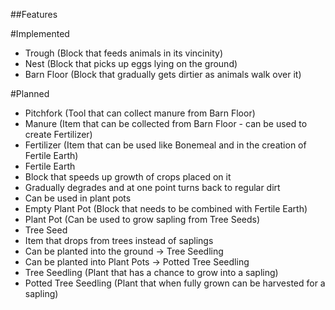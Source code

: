 ##Features

#Implemented
- Trough (Block that feeds animals in its vincinity)
- Nest (Block that picks up eggs lying on the ground)
- Barn Floor (Block that gradually gets dirtier as animals walk over it)

#Planned
- Pitchfork (Tool that can collect manure from Barn Floor)
- Manure (Item that can be collected from Barn Floor - can be used to create Fertilizer)
- Fertilizer (Item that can be used like Bonemeal and in the creation of Fertile Earth)
- Fertile Earth
 - Block that speeds up growth of crops placed on it
 - Gradually degrades and at one point turns back to regular dirt
 - Can be used in plant pots
- Empty Plant Pot (Block that needs to be combined with Fertile Earth)
- Plant Pot (Can be used to grow sapling from Tree Seeds)
- Tree Seed
 - Item that drops from trees instead of saplings
 - Can be planted into the ground -> Tree Seedling
 - Can be planted into Plant Pots -> Potted Tree Seedling
- Tree Seedling (Plant that has a chance to grow into a sapling)
- Potted Tree Seedling (Plant that when fully grown can be harvested for a sapling)
